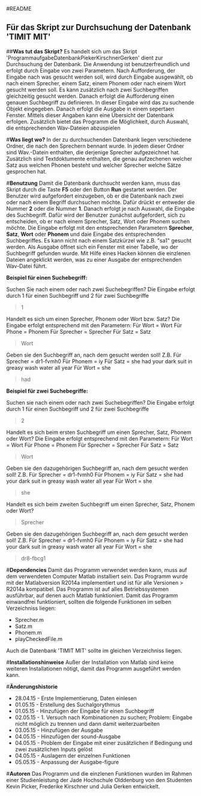 #README
## Für das Skript zur Durchsuchung der Datenbank 'TIMIT MIT'

##**Was tut das Skript?** 
Es handelt sich um das Skript 'ProgrammaufgabeDatenbankPiekerKirschnerGerken' dient zur Durchsuchung der Datenbank.
Die Anwendung ist benutzerfreundlich und erfolgt durch Eingabe von zwei Parametern.
Nach Aufforderung, der Eingabe nach was gesucht werden soll, wird durch Eingabe ausgewählt, ob nach einem Sprecher, einem Satz, einem Phonem oder nach einem Wort gesucht werden soll. Es kann zusätzlich nach zwei Suchbegriffen gleichzeitig gesucht werden.
Danach erfolgt die Aufforderung einen genauen Suchbegriff zu definieren.
In dieser Eingabe wird das zu suchende Objekt eingegeben.
Danach erfolgt die Ausgabe in einem sepertaen Fenster. Mittels dieser Angaben kann eine Übersicht der Datenbank erfolgen. Zusätzlich bietet das Programm die Möglichkeit, durch Auswahl, die entsprechenden Wav-Dateien abzuspielen

#**Was liegt wo?**
In der zu durchsuchenden Datenbank liegen verschiedene Ordner, die nach den Sprechern bennant wurde.
In jedem dieser Ordner sind Wav.-Datein enthalten, die derjenige Sprecher aufgezeichnet hat.
Zusätzlich sind Textdoktumente enthalten, die genau aufzechenen welcher Satz aus welchen Phonen besteht und welcher Sprecher welche Sätze gesprochen hat.

#**Benutzung**
Damit die Datenbank durchsucht werden kann, muss das Skript durch die Taste **F5** oder den Button **Run**     gestartet werden. Der Benutzer wird aufgefordert einzugeben, ob er die Datenbank nach zwei oder nach einem Begriff durchsuchen möchte. Dafür drückt er entweder die Nummer **2** oder die Nummer **1**. Danach erfolgt je nach Auswahl, die Eingabe des Suchbegriff. Dafür wird der Benutzer zunächst aufgefordert, sich zu entscheiden, ob er nach einem Sprecher, Satz, Wort oder Phonem suchen möchte. Die Eingabe erfolgt mit den entsprechenden Parametern **Sprecher**, **Satz**, **Wort** oder **Phonem** und daie Eingabe des entsprechenden Suchbegriffes. Es kann nicht nach einem Satzkürzel wie z.B. "sa1" gesucht werden.
Als Ausgabe öffnet sich ein Fenster mit einer Tabelle, wo der Suchbegriff gefunden wurde. Mit Hilfe eines Hacken können die einzlenen Dateien angeklickt werden, was zu einer Ausgabe der entsprechenden Wav-Datei führt.
 
**Beispiel für einen Suchebegriff:**  

Suchen Sie nach einem oder nach zwei Suchebegriffen? 
Die Eingabe erfolgt durch 1 für einen Suchbegriff und 2 für zwei Suchbegriffe 
>1

Handelt es sich um einen Sprecher, Phonem oder Wort bzw. Satz?
Die Eingabe erfolgt entsprechend mit den Parametern:
Für Wort = Wort 
Für Phone = Phonem
Für Sprecher = Sprecher
Für Satz = Satz
>Wort


 Geben sie den Suchbegriff an, nach dem gesucht werden soll!
Z.B. Für Sprecher = dr1-fvmh0
 Für Phonem = iy 
Für Satz = she had your dark suit in greasy wash water all year
Für Wort = she
>had

**Beispiel für zwei Suchebegriffe:** 

 Suchen sie nach einem oder nach zwei Suchebegriffen? 
Die Eingabe erfolgt durch 1 für einen Suchbegriff und 2 für zwei Suchbegriffe 
>2

 
 Handelt es sich beim ersten Suchbegriff um einen Sprecher, Satz, Phonem oder Wort?
Die Eingabe erfolgt entsprechend mit den Parametern:
Für Wort = Wort 
Für Phone = Phonem
Für Sprecher = Sprecher
Für Satz = Satz
>Wort


 Geben sie den dazugehörigen Suchbegriff an, nach dem gesucht werden soll!
Z.B. Für Sprecher = dr1-fvmh0
 Für Phonem = iy 
Für Satz = she had your dark suit in greasy wash water all year
Für Wort = she
>she

 
 Handelt es sich beim zweiten Suchbegriff um einen Sprecher, Satz, Phonem oder Wort?
>Sprecher


 Geben sie den dazugehörigen Suchbegriff an, nach dem gesucht werden soll!
Z.B. Für Sprecher = dr1-fvmh0
 Für Phonem = iy 
Für Satz = she had your dark suit in greasy wash water all year
Für Wort = she
>dr8-fbcg1



#**Dependencies**
Damit das Programm verwendet werden kann, muss auf dem verwendeten Computer Matlab installiert sein.
Das Programm wurde mit der Matlabversion R2014a implementiert und ist für alle Versionen > R2014a kompatibel. Das Programm ist auf alles Betriebssystemen ausführbar, auf denen auch Matlab funktioniert. Damit das Programm einwandfrei funktioniert, sollten die folgende Funktionen im selben Verzeichniss liegen:
* Sprecher.m
* Satz.m
* Phonem.m
* playCheckedFile.m

Auch die Datenbank 'TIMIT MIT' sollte im gleichen Verzeichniss liegen. 

#**Installationshinweise**
Außer der Installation von Matlab sind keine weiteren Installationen nötigt, damit das Programm ausgeführt werden kann. 

#**Änderungshistorie**
* 28.04.15     -  Erste Implementierung, Daten einlesen
* 01.05.15     -  Erstellung des Suchalgorythmus
* 01.05.15     -  Hinzufügen der Eingabe für einen Suchbegriff
* 02.05.15     -  1. Versuch nach Kombinationen zu suchen; Problem: Eingabe nicht möglich zu trennen und dann damit weiterzuarbeiten
* 03.05.15     -  Hinzufügen der Ausgabe
* 04.05.15     -  Hinzufügen der sound-Ausgabe
* 04.05.15     -  Problem der Eingabe mit einer zusätzlichen if Bedingung und zwei zusätzlichen Inputs gelöst
* 04.05.15     -  Auslagern der einzelnen Funktionen
* 05.05.15     -  Anpassung der Ausgabe-figure

#**Autoren**
Das Programm und die einzlenen Funktionen wurden im Rahmen einer Studienleistung der Jade Hochschule Olddenburg von den Studenten Kevin Picker, Frederike Kirschner und Julia Gerken entwickelt.





